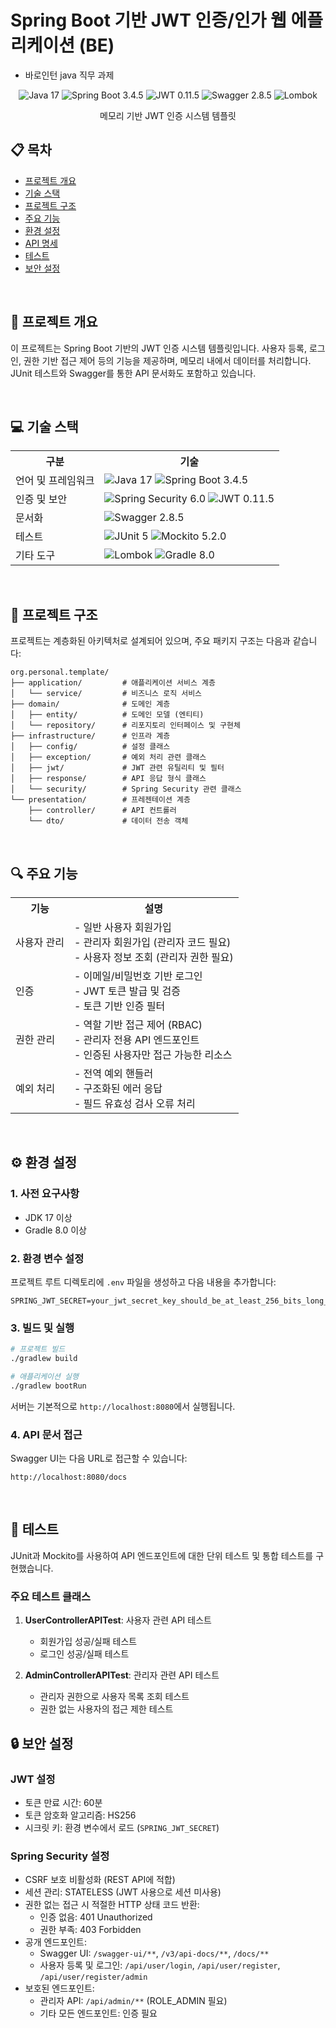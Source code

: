 # Spring Boot 기반 JWT 인증/인가 웹 에플리케이션 (BE)

- 바로인턴 java 직무 과제

<div align="center">
  <img src="https://img.shields.io/badge/java-17-blue" alt="Java 17">
  <img src="https://img.shields.io/badge/spring%20boot-3.4.5-brightgreen" alt="Spring Boot 3.4.5">
  <img src="https://img.shields.io/badge/jwt-0.11.5-orange" alt="JWT 0.11.5">
  <img src="https://img.shields.io/badge/swagger-2.8.5-green" alt="Swagger 2.8.5">
  <img src="https://img.shields.io/badge/lombok-latest-red" alt="Lombok">
</div>

<div align="center">
  <p>메모리 기반 JWT 인증 시스템 템플릿</p>
</div>

## 📋 목차

- [프로젝트 개요](#프로젝트-개요)
- [기술 스택](#기술-스택)
- [프로젝트 구조](#프로젝트-구조)
- [주요 기능](#주요-기능)
- [환경 설정](#환경-설정)
- [API 명세](#api-명세)
- [테스트](#테스트)
- [보안 설정](#보안-설정)

<br>

## 🚀 프로젝트 개요

이 프로젝트는 Spring Boot 기반의 JWT 인증 시스템 템플릿입니다. 사용자 등록, 로그인, 권한 기반 접근 제어 등의 기능을 제공하며, 메모리 내에서 데이터를 처리합니다. JUnit 테스트와 Swagger를 통한 API 문서화도 포함하고 있습니다.

<br>

## 💻 기술 스택

<div align="center">
  <table>
    <tr>
      <th>구분</th>
      <th>기술</th>
    </tr>
    <tr>
      <td>언어 및 프레임워크</td>
      <td>
        <img src="https://img.shields.io/badge/java-17-blue" alt="Java 17">
        <img src="https://img.shields.io/badge/spring%20boot-3.4.5-brightgreen" alt="Spring Boot 3.4.5">
      </td>
    </tr>
    <tr>
      <td>인증 및 보안</td>
      <td>
        <img src="https://img.shields.io/badge/spring%20security-6.0-brightgreen" alt="Spring Security 6.0">
        <img src="https://img.shields.io/badge/jwt-0.11.5-orange" alt="JWT 0.11.5">
      </td>
    </tr>
    <tr>
      <td>문서화</td>
      <td>
        <img src="https://img.shields.io/badge/swagger-2.8.5-green" alt="Swagger 2.8.5">
      </td>
    </tr>
    <tr>
      <td>테스트</td>
      <td>
        <img src="https://img.shields.io/badge/junit-5-red" alt="JUnit 5">
        <img src="https://img.shields.io/badge/mockito-5.2.0-yellow" alt="Mockito 5.2.0">
      </td>
    </tr>
    <tr>
      <td>기타 도구</td>
      <td>
        <img src="https://img.shields.io/badge/lombok-latest-red" alt="Lombok">
        <img src="https://img.shields.io/badge/gradle-8.0-blue" alt="Gradle 8.0">
      </td>
    </tr>
  </table>
</div>

<br>

## 📁 프로젝트 구조

프로젝트는 계층화된 아키텍처로 설계되어 있으며, 주요 패키지 구조는 다음과 같습니다:

```
org.personal.template/
├── application/         # 애플리케이션 서비스 계층
│   └── service/         # 비즈니스 로직 서비스
├── domain/              # 도메인 계층
│   ├── entity/          # 도메인 모델 (엔티티)
│   └── repository/      # 리포지토리 인터페이스 및 구현체
├── infrastructure/      # 인프라 계층
│   ├── config/          # 설정 클래스
│   ├── exception/       # 예외 처리 관련 클래스
│   ├── jwt/             # JWT 관련 유틸리티 및 필터
│   ├── response/        # API 응답 형식 클래스
│   └── security/        # Spring Security 관련 클래스
└── presentation/        # 프레젠테이션 계층
    ├── controller/      # API 컨트롤러
    └── dto/             # 데이터 전송 객체
```

<br>

## 🔍 주요 기능

<div align="center">
  <table>
    <tr>
      <th>기능</th>
      <th>설명</th>
    </tr>
    <tr>
      <td>사용자 관리</td>
      <td>
        - 일반 사용자 회원가입<br>
        - 관리자 회원가입 (관리자 코드 필요)<br>
        - 사용자 정보 조회 (관리자 권한 필요)
      </td>
    </tr>
    <tr>
      <td>인증</td>
      <td>
        - 이메일/비밀번호 기반 로그인<br>
        - JWT 토큰 발급 및 검증<br>
        - 토큰 기반 인증 필터
      </td>
    </tr>
    <tr>
      <td>권한 관리</td>
      <td>
        - 역할 기반 접근 제어 (RBAC)<br>
        - 관리자 전용 API 엔드포인트<br>
        - 인증된 사용자만 접근 가능한 리소스
      </td>
    </tr>
    <tr>
      <td>예외 처리</td>
      <td>
        - 전역 예외 핸들러<br>
        - 구조화된 에러 응답<br>
        - 필드 유효성 검사 오류 처리
      </td>
    </tr>
  </table>
</div>

<br>

## ⚙️ 환경 설정

### 1. 사전 요구사항

- JDK 17 이상
- Gradle 8.0 이상

### 2. 환경 변수 설정

프로젝트 루트 디렉토리에 `.env` 파일을 생성하고 다음 내용을 추가합니다:

```properties
SPRING_JWT_SECRET=your_jwt_secret_key_should_be_at_least_256_bits_long_for_security
```

### 3. 빌드 및 실행

```bash
# 프로젝트 빌드
./gradlew build

# 애플리케이션 실행
./gradlew bootRun
```

서버는 기본적으로 `http://localhost:8080`에서 실행됩니다.

### 4. API 문서 접근

Swagger UI는 다음 URL로 접근할 수 있습니다:

```
http://localhost:8080/docs
```

<br>

## 🧪 테스트

JUnit과 Mockito를 사용하여 API 엔드포인트에 대한 단위 테스트 및 통합 테스트를 구현했습니다.

### 주요 테스트 클래스

1. **UserControllerAPITest**: 사용자 관련 API 테스트

   - 회원가입 성공/실패 테스트
   - 로그인 성공/실패 테스트

2. **AdminControllerAPITest**: 관리자 관련 API 테스트
   - 관리자 권한으로 사용자 목록 조회 테스트
   - 권한 없는 사용자의 접근 제한 테스트

## 🔒 보안 설정

### JWT 설정

- 토큰 만료 시간: 60분
- 토큰 암호화 알고리즘: HS256
- 시크릿 키: 환경 변수에서 로드 (`SPRING_JWT_SECRET`)

### Spring Security 설정

- CSRF 보호 비활성화 (REST API에 적합)
- 세션 관리: STATELESS (JWT 사용으로 세션 미사용)
- 권한 없는 접근 시 적절한 HTTP 상태 코드 반환:
  - 인증 없음: 401 Unauthorized
  - 권한 부족: 403 Forbidden
- 공개 엔드포인트:
  - Swagger UI: `/swagger-ui/**`, `/v3/api-docs/**`, `/docs/**`
  - 사용자 등록 및 로그인: `/api/user/login`, `/api/user/register`, `/api/user/register/admin`
- 보호된 엔드포인트:
  - 관리자 API: `/api/admin/**` (ROLE_ADMIN 필요)
  - 기타 모든 엔드포인트: 인증 필요

<br>
